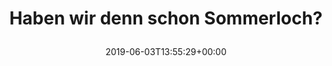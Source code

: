 ---
retweeted: false
source: <a href="https://about.twitter.com/products/tweetdeck" rel="nofollow">TweetDeck</a>
entities:
  hashtags: []
  symbols: []
  user_mentions: []
  urls:
  - url: https://t.co/1oHXhJG2AT
    expanded_url: https://www.sueddeutsche.de/panorama/muecken-rhein-bundeswehr-1.4469270
    display_url: sueddeutsche.de/panorama/mueck…
    indices:
    - '34'
    - '57'
display_text_range:
- '0'
- '57'
favorite_count: '1'
id_str: '1135545544611454976'
truncated: false
retweet_count: '0'
id: '1135545544611454976'
possibly_sensitive: false
created_at: Mon Jun 03 13:55:29 +0000 2019
favorited: false
full_text: Haben wir denn schon Sommerloch?
lang: de
quote_url: https://www.sueddeutsche.de/panorama/muecken-rhein-bundeswehr-1.4469270
tags:
- pesos/twitter
date: '2019-06-03T13:55:29+00:00'
src: https://twitter.com/bascht/status/1135545544611454976
original_url: https://twitter.com/bascht/status/1135545544611454976
type: twitter_tweet
text: Haben wir denn schon Sommerloch?
title: 'Haben wir denn schon Sommerloch?

  '

---